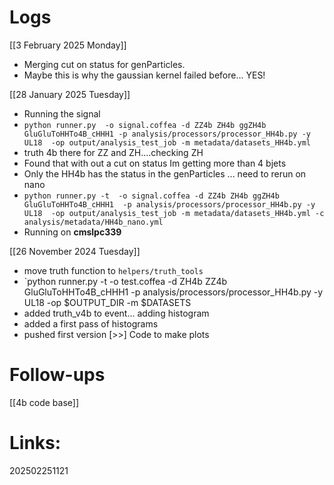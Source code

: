 

# Logs


[[3 February 2025 Monday]]
- Merging cut on status for genParticles.
- Maybe this is why the gaussian kernel failed before... YES! 


[[28 January 2025 Tuesday]]
- Running the signal 
- `python runner.py  -o signal.coffea -d ZZ4b ZH4b ggZH4b GluGluToHHTo4B_cHHH1 -p analysis/processors/processor_HH4b.py -y UL18  -op output/analysis_test_job -m metadata/datasets_HH4b.yml`
- truth 4b there for ZZ and ZH....checking ZH
- Found that with out a cut on status Im getting more than 4 bjets
- Only the HH4b has the status in the genParticles ... need to rerun on nano
- ` python runner.py -t  -o signal.coffea -d ZZ4b ZH4b ggZH4b GluGluToHHTo4B_cHHH1  -p analysis/processors/processor_HH4b.py -y UL18  -op output/analysis_test_job -m metadata/datasets_HH4b.yml -c analysis/metadata/HH4b_nano.yml `
- Running on **cmslpc339**


[[26 November 2024 Tuesday]]
- move truth function to `helpers/truth_tools`
- `python runner.py -t -o test.coffea -d ZH4b ZZ4b GluGluToHHTo4B_cHHH1 -p analysis/processors/processor_HH4b.py -y UL18  -op $OUTPUT_DIR -m $DATASETS
- added truth_v4b to event... adding histogram
- added a first pass of histograms
- pushed first version
 [>>] Code to make plots 


# Follow-ups

[[4b code base]]

# Links: 



202502251121
